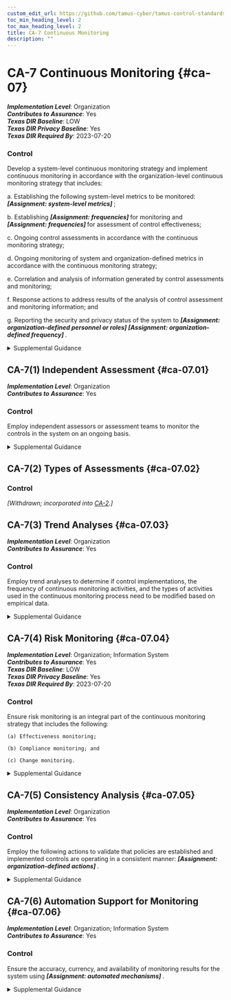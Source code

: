 ```yaml
---
custom_edit_url: https://github.com/tamus-cyber/tamus-control-standards/tree/main/content/tamus.edu/TAMUS_profile.yaml
toc_min_heading_level: 2
toc_max_heading_level: 2
title: CA-7 Continuous Monitoring
description: ""
---
```


# CA-7 Continuous Monitoring {#ca-07}

_**Implementation Level**_: Organization\
_**Contributes to Assurance**_: Yes\
_**Texas DIR Baseline**_: LOW\
_**Texas DIR Privacy Baseline**_: Yes\
_**Texas DIR Required By**_: 2023-07-20

### Control

Develop a system-level continuous monitoring strategy and implement continuous monitoring in accordance with the organization-level continuous monitoring strategy that includes:

a. Establishing the following system-level metrics to be monitored: <strong title="ca-07_odp.01"> <em>[Assignment: system-level metrics]</em> </strong>;

b. Establishing <strong title="ca-07_odp.02"> <em>[Assignment: frequencies]</em> </strong> for monitoring and <strong title="ca-07_odp.03"> <em>[Assignment: frequencies]</em> </strong> for assessment of control effectiveness;

c. Ongoing control assessments in accordance with the continuous monitoring strategy;

d. Ongoing monitoring of system and organization-defined metrics in accordance with the continuous monitoring strategy;

e. Correlation and analysis of information generated by control assessments and monitoring;

f. Response actions to address results of the analysis of control assessment and monitoring information; and

g. Reporting the security and privacy status of the system to <strong title="ca-7_prm_4"> <em>[Assignment: organization-defined personnel or roles]</em> </strong> <strong title="ca-7_prm_5"> <em>[Assignment: organization-defined frequency]</em> </strong>.


<details><summary>Supplemental Guidance</summary>Continuous monitoring at the system level facilitates ongoing awareness of the system security and privacy posture to support organizational risk management decisions. The terms "continuous" and "ongoing" imply that organizations assess and monitor their controls and risks at a frequency sufficient to support risk-based decisions. Different types of controls may require different monitoring frequencies. The results of continuous monitoring generate risk response actions by organizations. When monitoring the effectiveness of multiple controls that have been grouped into capabilities, a root-cause analysis may be needed to determine the specific control that has failed. Continuous monitoring programs allow organizations to maintain the authorizations of systems and common controls in highly dynamic environments of operation with changing mission and business needs, threats, vulnerabilities, and technologies. Having access to security and privacy information on a continuing basis through reports and dashboards gives organizational officials the ability to make effective and timely risk management decisions, including ongoing authorization decisions.<br/><br/>Automation supports more frequent updates to hardware, software, and firmware inventories, authorization packages, and other system information. Effectiveness is further enhanced when continuous monitoring outputs are formatted to provide information that is specific, measurable, actionable, relevant, and timely. Continuous monitoring activities are scaled in accordance with the security categories of systems. Monitoring requirements, including the need for specific monitoring, may be referenced in other controls and control enhancements, such as [AC-2g](#ac-2_smt.g), [AC-2(7)](/catalog/ac/ac-02#ac-02.07), [AC-2(12)(a)](#ac-2.12_smt.a), [AC-2(7)(b)](#ac-2.7_smt.b), [AC-2(7)(c)](#ac-2.7_smt.c), [AC-17(1)](/catalog/ac/ac-17#ac-17.01), [AT-4a](#at-4_smt.a), [AU-13](/catalog/au/au-13), [AU-13(1)](/catalog/au/au-13#au-13.01), [AU-13(2)](/catalog/au/au-13#au-13.02), [CM-3f](#cm-3_smt.f), [CM-6d](#cm-6_smt.d), [CM-11c](#cm-11_smt.c), [IR-5](/catalog/ir/ir-05), [MA-2b](#ma-2_smt.b), [MA-3a](#ma-3_smt.a), [MA-4a](#ma-4_smt.a), [PE-3d](#pe-3_smt.d), [PE-6](/catalog/pe/pe-06), [PE-14b](#pe-14_smt.b), [PE-16](/catalog/pe/pe-16), [PE-20](/catalog/pe/pe-20), [PM-6](/catalog/pm/pm-06), [PM-23](/catalog/pm/pm-23), [PM-31](/catalog/pm/pm-31), [PS-7e](#ps-7_smt.e), [SA-9c](#sa-9_smt.c), [SR-4](/catalog/sr/sr-04), [SC-5(3)(b)](#sc-5.3_smt.b), [SC-7a](#sc-7_smt.a), [SC-7(24)(b)](#sc-7.24_smt.b), [SC-18b](#sc-18_smt.b), [SC-43b](#sc-43_smt.b) , and [SI-4](/catalog/si/si-04).</details>


## CA-7(1) Independent Assessment {#ca-07.01}

_**Implementation Level**_: Organization\
_**Contributes to Assurance**_: Yes

### Control

Employ independent assessors or assessment teams to monitor the controls in the system on an ongoing basis.


<details><summary>Supplemental Guidance</summary>Organizations maximize the value of control assessments by requiring that assessments be conducted by assessors with appropriate levels of independence. The level of required independence is based on organizational continuous monitoring strategies. Assessor independence provides a degree of impartiality to the monitoring process. To achieve such impartiality, assessors do not create a mutual or conflicting interest with the organizations where the assessments are being conducted, assess their own work, act as management or employees of the organizations they are serving, or place themselves in advocacy positions for the organizations acquiring their services.</details>


## CA-7(2) Types of Assessments {#ca-07.02}

### Control

<em>[Withdrawn; incorporated into [CA-2](/catalog/ca/ca-02).]</em>



## CA-7(3) Trend Analyses {#ca-07.03}

_**Implementation Level**_: Organization\
_**Contributes to Assurance**_: Yes

### Control

Employ trend analyses to determine if control implementations, the frequency of continuous monitoring activities, and the types of activities used in the continuous monitoring process need to be modified based on empirical data.


<details><summary>Supplemental Guidance</summary>Trend analyses include examining recent threat information that addresses the types of threat events that have occurred in the organization or the Federal Government, success rates of certain types of attacks, emerging vulnerabilities in technologies, evolving social engineering techniques, the effectiveness of configuration settings, results from multiple control assessments, and findings from Inspectors General or auditors.</details>


## CA-7(4) Risk Monitoring {#ca-07.04}

_**Implementation Level**_: Organization; Information System\
_**Contributes to Assurance**_: Yes\
_**Texas DIR Baseline**_: LOW\
_**Texas DIR Privacy Baseline**_: Yes\
_**Texas DIR Required By**_: 2023-07-20

### Control

Ensure risk monitoring is an integral part of the continuous monitoring strategy that includes the following:

    (a) Effectiveness monitoring;

    (b) Compliance monitoring; and

    (c) Change monitoring.


<details><summary>Supplemental Guidance</summary>Risk monitoring is informed by the established organizational risk tolerance. Effectiveness monitoring determines the ongoing effectiveness of the implemented risk response measures. Compliance monitoring verifies that required risk response measures are implemented. It also verifies that security and privacy requirements are satisfied. Change monitoring identifies changes to organizational systems and environments of operation that may affect security and privacy risk.</details>


## CA-7(5) Consistency Analysis {#ca-07.05}

_**Implementation Level**_: Organization\
_**Contributes to Assurance**_: Yes

### Control

Employ the following actions to validate that policies are established and implemented controls are operating in a consistent manner: <strong title="ca-7.5_prm_1"> <em>[Assignment: organization-defined actions]</em> </strong>.


<details><summary>Supplemental Guidance</summary>Security and privacy controls are often added incrementally to a system. As a result, policies for selecting and implementing controls may be inconsistent, and the controls could fail to work together in a consistent or coordinated manner. At a minimum, the lack of consistency and coordination could mean that there are unacceptable security and privacy gaps in the system. At worst, it could mean that some of the controls implemented in one location or by one component are actually impeding the functionality of other controls (e.g., encrypting internal network traffic can impede monitoring). In other situations, failing to consistently monitor all implemented network protocols (e.g., a dual stack of IPv4 and IPv6) may create unintended vulnerabilities in the system that could be exploited by adversaries. It is important to validate—through testing, monitoring, and analysis—that the implemented controls are operating in a consistent, coordinated, non-interfering manner.</details>


## CA-7(6) Automation Support for Monitoring {#ca-07.06}

_**Implementation Level**_: Organization; Information System\
_**Contributes to Assurance**_: Yes

### Control

Ensure the accuracy, currency, and availability of monitoring results for the system using <strong title="ca-07.06_odp"> <em>[Assignment: automated mechanisms]</em> </strong>.


<details><summary>Supplemental Guidance</summary>Using automated tools for monitoring helps to maintain the accuracy, currency, and availability of monitoring information which in turns helps to increase the level of ongoing awareness of the system security and privacy posture in support of organizational risk management decisions.</details>
